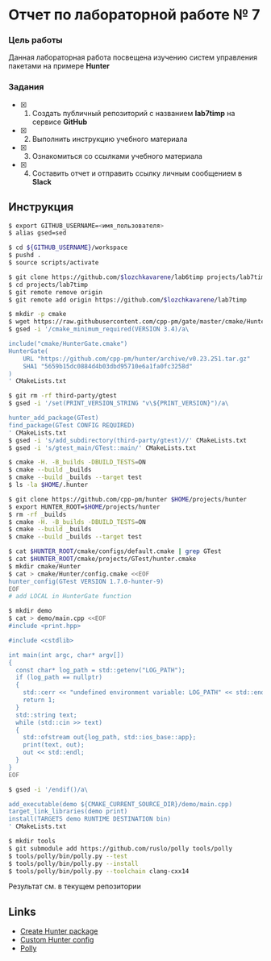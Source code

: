 # Отчет по лабораторной работе № 7

### Цель работы

Данная лабораторная работа посвещена изучению систем управления пакетами на примере **Hunter**

### Задания

- [x] 1. Создать публичный репозиторий с названием **lab7timp** на сервисе **GitHub**
- [x] 2. Выполнить инструкцию учебного материала
- [x] 3. Ознакомиться со ссылками учебного материала
- [x] 4. Составить отчет и отправить ссылку личным сообщением в **Slack**

## Инструкция

```sh
$ export GITHUB_USERNAME=<имя_пользователя>
$ alias gsed=sed
```

```sh
$ cd ${GITHUB_USERNAME}/workspace
$ pushd .
$ source scripts/activate
```

```sh
$ git clone https://github.com/$lozchkavarene/lab6timp projects/lab7timp
$ cd projects/lab7timp
$ git remote remove origin
$ git remote add origin https://github.com/$lozchkavarene/lab7timp
```

```sh
$ mkdir -p cmake
$ wget https://raw.githubusercontent.com/cpp-pm/gate/master/cmake/HunterGate.cmake -O cmake/HunterGate.cmake
$ gsed -i '/cmake_minimum_required(VERSION 3.4)/a\

include("cmake/HunterGate.cmake")
HunterGate(
    URL "https://github.com/cpp-pm/hunter/archive/v0.23.251.tar.gz"
    SHA1 "5659b15dc0884d4b03dbd95710e6a1fa0fc3258d"
)
' CMakeLists.txt
```

```sh
$ git rm -rf third-party/gtest
$ gsed -i '/set(PRINT_VERSION_STRING "v\${PRINT_VERSION}")/a\

hunter_add_package(GTest)
find_package(GTest CONFIG REQUIRED)
' CMakeLists.txt
$ gsed -i 's/add_subdirectory(third-party/gtest)//' CMakeLists.txt
$ gsed -i 's/gtest_main/GTest::main/' CMakeLists.txt
```

```sh
$ cmake -H. -B_builds -DBUILD_TESTS=ON
$ cmake --build _builds
$ cmake --build _builds --target test
$ ls -la $HOME/.hunter
```

```sh
$ git clone https://github.com/cpp-pm/hunter $HOME/projects/hunter
$ export HUNTER_ROOT=$HOME/projects/hunter
$ rm -rf _builds
$ cmake -H. -B_builds -DBUILD_TESTS=ON
$ cmake --build _builds
$ cmake --build _builds --target test
```

```sh
$ cat $HUNTER_ROOT/cmake/configs/default.cmake | grep GTest
$ cat $HUNTER_ROOT/cmake/projects/GTest/hunter.cmake
$ mkdir cmake/Hunter
$ cat > cmake/Hunter/config.cmake <<EOF
hunter_config(GTest VERSION 1.7.0-hunter-9)
EOF
# add LOCAL in HunterGate function
```

```sh
$ mkdir demo
$ cat > demo/main.cpp <<EOF
#include <print.hpp>

#include <cstdlib>

int main(int argc, char* argv[])
{
  const char* log_path = std::getenv("LOG_PATH");
  if (log_path == nullptr)
  {
    std::cerr << "undefined environment variable: LOG_PATH" << std::endl;
    return 1;
  }
  std::string text;
  while (std::cin >> text)
  {
    std::ofstream out{log_path, std::ios_base::app};
    print(text, out);
    out << std::endl;
  }
}
EOF

$ gsed -i '/endif()/a\

add_executable(demo ${CMAKE_CURRENT_SOURCE_DIR}/demo/main.cpp)
target_link_libraries(demo print)
install(TARGETS demo RUNTIME DESTINATION bin)
' CMakeLists.txt
```

```sh
$ mkdir tools
$ git submodule add https://github.com/ruslo/polly tools/polly
$ tools/polly/bin/polly.py --test
$ tools/polly/bin/polly.py --install
$ tools/polly/bin/polly.py --toolchain clang-cxx14
```

Результат см. в текущем репозитории

## Links

- [Create Hunter package](https://docs.hunter.sh/en/latest/creating-new/create.html)
- [Custom Hunter config](https://github.com/ruslo/hunter/wiki/example.custom.config.id)
- [Polly](https://github.com/ruslo/polly)
